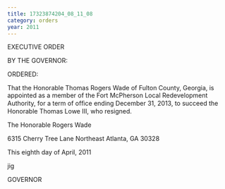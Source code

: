 ```yaml
---
title: 17323874204_08_11_08
category: orders
year: 2011
---
```

 

EXECUTIVE ORDER

BY THE GOVERNOR:

ORDERED:

That the Honorable Thomas Rogers Wade of Fulton County,
Georgia, is appointed as a member of the Fort McPherson Local
Redevelopment Authority, for a term of ofﬁce ending December
31, 2013, to succeed the Honorable Thomas Lowe III, who
resigned.

The Honorable Rogers Wade

6315 Cherry Tree Lane Northeast
Atlanta, GA 30328

This eighth day of April, 2011

jig

GOVERNOR


